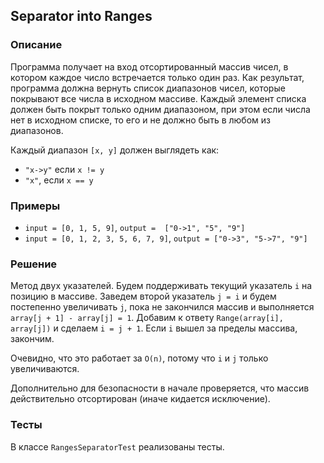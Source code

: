 ## Separator into Ranges

### Описание

Программа получает на вход отсортированный массив чисел, в котором каждое число встречается только один раз. 
Как результат, программа должна вернуть список диапазонов чисел, которые покрывают все числа в исходном массиве. 
Каждый элемент списка должен быть покрыт только одним диапазоном, при этом если числа нет в исходном списке, то его и не должно быть в любом из диапазонов.

Каждый диапазон `[x, y]` должен выглядеть как:
* `"x->y"` если `x != y`
* `"x"`, если `x == y`

### Примеры
* `input = [0, 1, 5, 9]`, `output =  ["0->1", "5", "9"]`
* `input = [0, 1, 2, 3, 5, 6, 7, 9]`, `output = ["0->3", "5->7", "9"]`

### Решение

Метод двух указателей. Будем поддерживать текущий указатель `i` на позицию в массиве. 
Заведем второй указатель `j = i` и будем постепенно увеличивать `j`, пока не закончился массив и выполняется `array[j + 1] - array[j] = 1`.
Добавим к ответу `Range(array[i], array[j])` и сделаем `i = j + 1`. Если `i` вышел за пределы массива, закончим.

Очевидно, что это работает за `O(n)`, потому что `i` и `j` только увеличиваются. 

Дополнительно для безопасности в начале проверяется, что массив действительно отсортирован (иначе кидается исключение).

### Тесты

В классе `RangesSeparatorTest` реализованы тесты.
